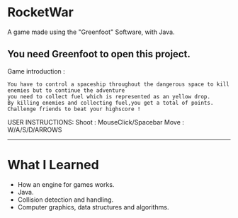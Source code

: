 # RocketWar

A game made using the "Greenfoot" Software, with Java.

You need Greenfoot to open this project.
-----------------------------------------------------------------------------------------------------------------------

Game introduction : 

	You have to control a spaceship throughout the dangerous space to kill enemies but to continue the adventure 
	you need to collect fuel which is represented as an yellow drop. 
	By killing enemies and collecting fuel,you get a total of points. 
	Challenge friends to beat your highscore !
  
USER INSTRUCTIONS: Shoot : MouseClick/Spacebar
			              Move : W/A/S/D/ARROWS

-----------------------------------------------------------------------------------------------------------------------

# What I Learned

* How an engine for games works.
* Java.
* Collision detection and handling.
* Computer graphics, data structures and algorithms.
